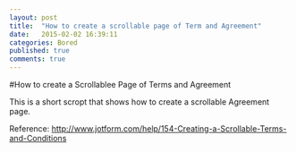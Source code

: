 ```yaml
---
layout: post
title:  "How to create a scrollable page of Term and Agreement"
date:   2015-02-02 16:39:11
categories: Bored
published: true
comments: true
---
```

#How to create a Scrollablee Page of Terms and Agreement

 

This is a short scropt that shows how to create a scrollable Agreement page.
 
Reference: <http://www.jotform.com/help/154-Creating-a-Scrollable-Terms-and-Conditions>

